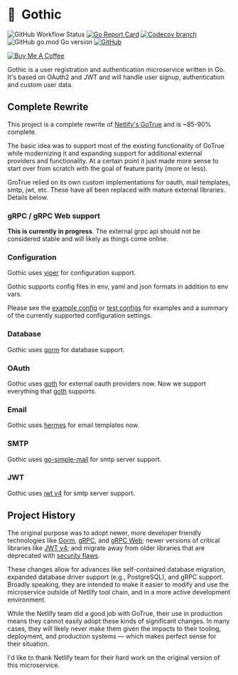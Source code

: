 # 🦇 &nbsp;Gothic

![GitHub Workflow Status](https://img.shields.io/github/workflow/status/jrapoport/gothic/test?style=flat-square) 
[![Go Report Card](https://goreportcard.com/badge/github.com/jrapoport/gothic?style=flat-square&)](https://goreportcard.com/report/github.com/jrapoport/gothic)
[![Codecov branch](https://img.shields.io/codecov/c/github/jrapoport/gothic/master?style=flat-square&token=YYRUCM2BMV)](https://codecov.io/gh/jrapoport/gothic)
![GitHub go.mod Go version](https://img.shields.io/github/go-mod/go-version/jrapoport/gothic?style=flat-square) 
[![GitHub](https://img.shields.io/github/license/jrapoport/gothic?style=flat-square)](https://github.com/jrapoport/gothic/blob/master/LICENSE)

[![Buy Me A Coffee](https://img.shields.io/badge/buy%20me%20a%20coffee-☕-6F4E37?style=flat-square)](https://www.buymeacoffee.com/jrapoport)

Gothic is a user registration and authentication microservice written in Go. It's based on OAuth2 and JWT and will
handle user signup, authentication and custom user data.

## Complete Rewrite

This project is a complete rewrite of [Netlify's GoTrue](https://github.com/netlify/gotrue) and is ~85-90% complete.

The basic idea was to support most of the existing functionality of GoTrue while modernizing it and expanding 
support for additional external providers and functionality. At a certain point it just made more sense to start
over from scratch with the goal of feature parity (more or less).

GroTrue relied on its own custom implementations for oauth, mail templates, smtp, jwt, etc. These have all been
replaced with mature external libraries. Details below.

### gRPC / gRPC Web support

**This is currently in progress**. The external grpc api should not be considered stable and will 
likely as things come online.

### Configuration
Gothic uses [viper](https://github.com/spf13/viper) for configuration support.

Gothic supports config files in env, yaml and json formats in addition to env vars.

Please see the [example config](https://github.com/jrapoport/gothic/blob/master/example.env) or 
[test configs](https://github.com/jrapoport/gothic/blob/master/config/testdata) for examples and 
a summary of the currently supported configuration settings.

### Database
Gothic uses [gorm](https://gorm.io/) for database support.

### OAuth

Gothic uses [goth](https://github.com/markbates/goth) for external oauth providers now. Now we support everything
that [goth](https://github.com/markbates/goth) supports.

### Email

Gothic uses [hermes](https://github.com/matcornic/hermes/) for email templates now. 

### SMTP

Gothic uses [go-simple-mail](https://github.com/xhit/go-simple-mail/) for smtp server support. 

### JWT 

Gothic uses [jwt v4](https://github.com/dgrijalva/jwt-go) for smtp server support.


## Project History

The original purpose was to adopt newer, more developer friendly technologies like
[Gorm](https://gorm.io/), [gRPC](https://grpc.io/), and [gRPC Web](https://github.com/grpc/grpc-web); newer versions of
critical libraries like [JWT v4](https://github.com/dgrijalva/jwt-go); and migrate away from older libraries that are
deprecated with [security flaws](https://github.com/gobuffalo/uuid).

These changes allow for advances like self-contained database migration, expanded database driver support (e.g.,
PostgreSQL), and gRPC support. Broadly speaking, they are intended to make it easier to modify and use the microservice
outside of Netlify tool chain, and in a more active development environment.

While the Netlify team did a good job with GoTrue, their use in production means they cannot easily adopt these kinds of
significant changes. In many cases, they will likely never make them given the impacts to their tooling, deployment, and
production systems — which makes perfect sense for their situation.

I'd like to thank Netlify team for their hard work on the original version of this microservice.
